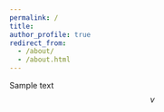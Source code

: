 ```yaml
---
permalink: /
title: 
author_profile: true
redirect_from: 
  - /about/
  - /about.html
---
```


Sample text $$\nu$$ 